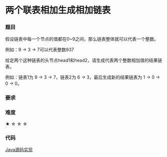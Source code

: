 # 两个联表相加生成相加链表

### 题目

假设链表中每一个节点的值都在0~9之间，那么链表整体就可以代表一个整数。

例如：9 -> 3 -> 7可以代表整数937

给定两个这种链表的头节点head1和head2，请生成代表两个整数相加值的结果链表。

例如：链表1为 9 -> 3 -> 7，链表2为 6 -> 3，最后生成新的结果链表为 1 -> 0 -> 0 -> 0。   

### ~~要求~~


### 难度

 ★ ☆ ☆ ☆

### 代码

 [Java源码实现](../../src/LinkList/LinkList10.java)
